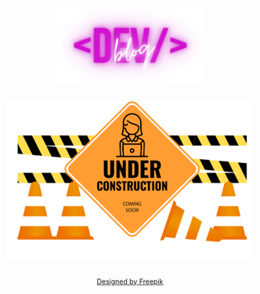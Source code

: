 <p align="center">
    <img width="300px" src="DevBlog/wwwroot/img/_DevTransparent.png">
    <br><br>
</p>
<p align="center">
    <img width="800px" src="DevBlog/wwwroot/img/under_construction.png">
    <br><br>
</p>
<p align="center"><a href="http://www.freepik.com">Designed by Freepik</a></p>
